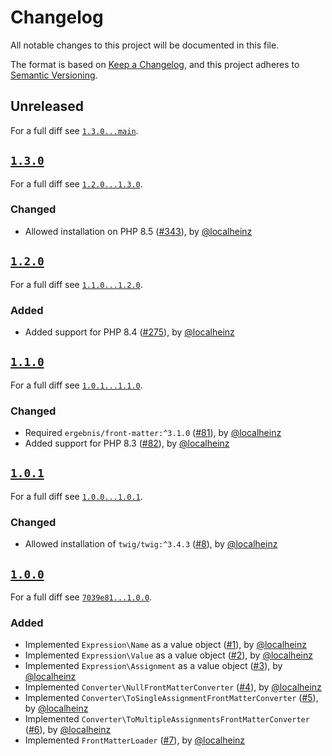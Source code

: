 # Changelog

All notable changes to this project will be documented in this file.

The format is based on [Keep a Changelog](https://keepachangelog.com/en/1.0.0/), and this project adheres to [Semantic Versioning](https://semver.org/spec/v2.0.0.html).

## Unreleased

For a full diff see [`1.3.0...main`][1.3.0...main].

## [`1.3.0`][1.3.0]

For a full diff see [`1.2.0...1.3.0`][1.2.0...1.3.0].

### Changed

- Allowed installation on PHP 8.5 ([#343]), by [@localheinz]

## [`1.2.0`][1.2.0]

For a full diff see [`1.1.0...1.2.0`][1.1.0...1.2.0].

### Added

- Added support for PHP 8.4 ([#275]), by [@localheinz]

## [`1.1.0`][1.1.0]

For a full diff see [`1.0.1...1.1.0`][1.0.1...1.1.0].

### Changed

- Required `ergebnis/front-matter:^3.1.0` ([#81]), by [@localheinz]
- Added support for PHP 8.3 ([#82]), by [@localheinz]

## [`1.0.1`][1.0.1]

For a full diff see [`1.0.0...1.0.1`][1.0.0...1.0.1].

### Changed

- Allowed installation of `twig/twig:^3.4.3` ([#8]), by [@localheinz]

## [`1.0.0`][1.0.0]

For a full diff see [`7039e81...1.0.0`][7039e81...1.0.0].

### Added

- Implemented `Expression\Name` as a value object ([#1]), by [@localheinz]
- Implemented `Expression\Value` as a value object ([#2]), by [@localheinz]
- Implemented `Expression\Assignment` as a value object ([#3]), by [@localheinz]
- Implemented `Converter\NullFrontMatterConverter` ([#4]), by [@localheinz]
- Implemented `Converter\ToSingleAssignmentFrontMatterConverter` ([#5]), by [@localheinz]
- Implemented `Converter\ToMultipleAssignmentsFrontMatterConverter` ([#6]), by [@localheinz]
- Implemented `FrontMatterLoader` ([#7]), by [@localheinz]

[1.0.0]: https://github.com/ergebnis/twig-front-matter/releases/tag/1.0.0
[1.0.1]: https://github.com/ergebnis/twig-front-matter/releases/tag/1.0.1
[1.1.0]: https://github.com/ergebnis/twig-front-matter/releases/tag/1.1.0
[1.2.0]: https://github.com/ergebnis/twig-front-matter/releases/tag/1.2.0
[1.3.0]: https://github.com/ergebnis/twig-front-matter/releases/tag/1.3.0

[7039e81...1.0.0]: https://github.com/ergebnis/twig-front-matter/compare/7039e81...1.0.0
[1.0.0...1.0.1]: https://github.com/ergebnis/twig-front-matter/compare/1.0.0...1.0.1
[1.0.1...1.1.0]: https://github.com/ergebnis/twig-front-matter/compare/1.0.1...1.1.0
[1.1.0...1.2.0]: https://github.com/ergebnis/twig-front-matter/compare/1.1.0...1.2.0
[1.2.0...1.3.0]: https://github.com/ergebnis/twig-front-matter/compare/1.2.0...1.3.0
[1.3.0...main]: https://github.com/ergebnis/twig-front-matter/compare/1.3.0...main

[#1]: https://github.com/ergebnis/twig-front-matter/pull/1
[#2]: https://github.com/ergebnis/twig-front-matter/pull/2
[#3]: https://github.com/ergebnis/twig-front-matter/pull/3
[#4]: https://github.com/ergebnis/twig-front-matter/pull/4
[#5]: https://github.com/ergebnis/twig-front-matter/pull/5
[#6]: https://github.com/ergebnis/twig-front-matter/pull/6
[#7]: https://github.com/ergebnis/twig-front-matter/pull/7
[#8]: https://github.com/ergebnis/twig-front-matter/pull/8
[#81]: https://github.com/ergebnis/twig-front-matter/pull/81
[#82]: https://github.com/ergebnis/twig-front-matter/pull/82
[#275]: https://github.com/ergebnis/twig-front-matter/pull/275
[#343]: https://github.com/ergebnis/twig-front-matter/pull/343

[@localheinz]: https://github.com/localheinz
